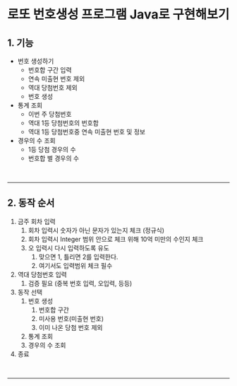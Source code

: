 # 로또 번호생성 프로그램 Java로 구현해보기

## 1. 기능
- 번호 생성하기
  - 번호합 구간 입력
  - 연속 미출현 번호 제외
  - 역대 당첨번호 제외
  - 번호 생성
- 통계 조회
  - 이번 주 당첨번호
  - 역대 1등 당첨번호의 번호합
  - 역대 1등 당첨번호중 연속 미출현 번호 및 정보
- 경우의 수 조회
  - 1등 당첨 경우의 수
  - 번호합 별 경우의 수

&nbsp;

---



## 2.  동작 순서
1. 금주 회차 입력
   1. 회차 입력시 숫자가 아닌 문자가 있는지 체크 (정규식)
   2. 회차 입력시 Integer 범위 안으로 체크 위해 10억 미만의 수인지 체크
   3. 오 입력시 다시 입력하도록 유도
      1. 맞으면 1, 틀리면 2를 입력한다.
      2. 여기서도 입력범위 체크 필수
2. 역대 당첨번호 입력
   1. 검증 필요 (중복 번호 입력, 오입력, 등등)
3. 동작 선택
   1. 번호 생성
      1. 번호합 구간
      2. 미사용 번호(미출현 번호)
      3. 이미 나온 당첨 번호 제외
   2. 통계 조회
   3. 경우의 수 조회
4. 종료

&nbsp;

---


